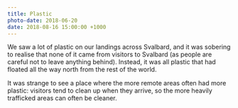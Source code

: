 ```yaml
---
title: Plastic
photo-date: 2018-06-20
date: 2018-08-16 15:00:00 +1000
---
```

We saw a lot of plastic on our landings across Svalbard, and it was sobering to realise that none of it came from visitors to Svalbard (as people are careful not to leave anything behind). Instead, it was all plastic that had floated all the way north from the rest of the world.

It was strange to see a place where the more remote areas often had more plastic: visitors tend to clean up when they arrive, so the more heavily trafficked areas can often be cleaner.
